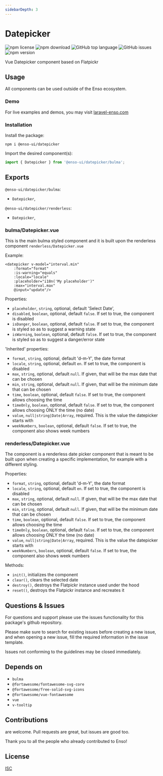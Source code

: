 ```yaml
---
sidebarDepth: 3
---
```


# Datepicker

![npm license](https://img.shields.io/npm/l/@enso-ui/datepicker.svg) 
![npm download](https://img.shields.io/npm/dm/@enso-ui/datepicker.svg) 
![GitHub top language](https://img.shields.io/github/languages/top/enso-ui/datepicker.svg) 
![GitHub issues](https://img.shields.io/github/issues/enso-ui/datepicker.svg) 
![npm version](https://img.shields.io/npm/v/@enso-ui/datepicker.svg) 

Vue Datepicker component based on Flatpickr

## Usage
All components can be used outside of the Enso ecosystem.

### Demo

For live examples and demos, you may visit [laravel-enso.com](https://www.laravel-enso.com)

### Installation

Install the package:
```
npm i @enso-ui/datepicker
```
Import the desired component(s):
```js
import { Datepicker } from '@enso-ui/datepicker/bulma';
```

## Exports

`@enso-ui/datepicker/bulma`:
- `Datepicker`,

`@enso-ui/datepicker/renderless`:
- `Datepicker`,

### bulma/Datepicker.vue
This is the main bulma styled component and it is built upon the renderless
component `renderless/Datepicker.vue`

Example:
```vue
<datepicker v-model="interval.min"
    :format="format"
    :is-warning="equals"
    :locale="locale"
    :placeholder="i18n('My placeholder')"
    :max="interval.max"
    @input="update"/>
```

Properties:
- `placeholder`, `string`, optional, default 'Select Date',
- `disabled`, `boolean`, optional, default `false`. If set to true, the component is disabled 
- `isDanger`, `boolean`, optional, default `false`. If set to true, the component is styled so as to suggest a warning state 
- `isWarning`, `boolean`, optional, default `false`. If set to true, the component is styled so as to suggest a danger/error state

'Inherited' properties:
- `format`, `string`, optional, default 'd-m-Y', the date format
- `locale`, `string`, optional, default `en`. If set to true, the component is disabled 
- `max`, `string`, optional, default `null`. If given, 
that will be the max date that can be chosen 
- `min`, `string`, optional, default `null`. If given, 
that will be the minimum date that can be chosen  
- `time`, `boolean`, optional, default `false`. If set to true, 
the component allows choosing the time
- `timeOnly`, `boolean`, optional, default `false`. If set to true, 
the component allows choosing ONLY the time (no date)
- `value`, `null|string|Date|Array`, required. This is the value the datepicker starts with
- `weekNumbers`, `boolean`, optional, default `false`. If set to true, 
the component also shows week numbers

### renderless/Datepicker.vue
The component is a renderless date picker component that is meant to be built upon when creating
a specific implementation, for example with a different styling.

Properties:
- `format`, `string`, optional, default 'd-m-Y', the date format
- `locale`, `string`, optional, default `en`. If set to true, the component is disabled 
- `max`, `string`, optional, default `null`. If given, 
that will be the max date that can be chosen 
- `min`, `string`, optional, default `null`. If given, 
that will be the minimum date that can be chosen  
- `time`, `boolean`, optional, default `false`. If set to true, 
the component allows choosing the time
- `timeOnly`, `boolean`, optional, default `false`. If set to true, 
the component allows choosing ONLY the time (no date)
- `value`, `null|string|Date|Array`, required. This is the value the datepicker starts with
- `weekNumbers`, `boolean`, optional, default `false`. If set to true, 
the component also shows week numbers

Methods:
- `init()`, initializes the component
- `clear()`, clears the selected date
- `destroy()`, destroys the Flatpickr instance used under the hood
- `reset()`, destroys the Flatpickr instance and recreates it

## Questions & Issues

For questions and support please use the issues functionality
for this package's github repository.

Please make sure to search for existing issues before creating a new issue,
and when opening a new issue, fill the required information in the issue template.

Issues not conforming to the guidelines may be closed immediately.

## Depends on

- `bulma`
- `@fortawesome/fontawesome-svg-core`
- `@fortawesome/free-solid-svg-icons`
- `@fortawesome/vue-fontawesome`
- `vue`
- `v-tooltip`

## Contributions

are welcome. Pull requests are great, but issues are good too.

Thank you to all the people who already contributed to Enso!

## License

[ISC](https://opensource.org/licenses/ISC)
